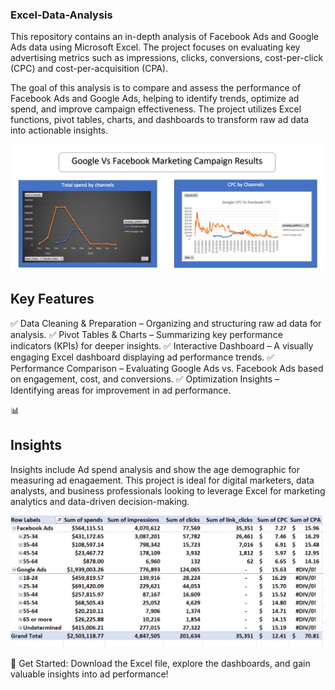 ### Excel-Data-Analysis
This repository contains an in-depth analysis of Facebook Ads and Google Ads data using Microsoft Excel. The project focuses on evaluating key advertising metrics such as impressions, clicks, conversions, cost-per-click (CPC) and cost-per-acquisition (CPA).

The goal of this analysis is to compare and assess the performance of Facebook Ads and Google Ads, helping to identify trends, optimize ad spend, and improve campaign effectiveness. The project utilizes Excel functions, pivot tables, charts, and dashboards to transform raw ad data into actionable insights.

![Alt text](https://github.com/mbrook14/Excel-Data-Analysis/blob/main/Screenshot%202025-03-02%20222514.png)


## Key Features
✅ Data Cleaning & Preparation – Organizing and structuring raw ad data for analysis.
✅ Pivot Tables & Charts – Summarizing key performance indicators (KPIs) for deeper insights.
✅ Interactive Dashboard – A visually engaging Excel dashboard displaying ad performance trends.
✅ Performance Comparison – Evaluating Google Ads vs. Facebook Ads based on engagement, cost, and conversions.
✅ Optimization Insights – Identifying areas for improvement in ad performance.

📊 
## Insights
Insights include Ad spend analysis and show the age demographic for measuring ad enagaement.
This project is ideal for digital marketers, data analysts, and business professionals looking to leverage Excel for marketing analytics and data-driven decision-making.

![Alt text](https://github.com/mbrook14/Excel-Data-Analysis/blob/main/Screenshot%202025-03-02%20222745.png)


🚀 Get Started: Download the Excel file, explore the dashboards, and gain valuable insights into ad performance!
